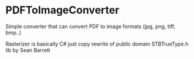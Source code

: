 # PDFToImageConverter
Simple converter that can convert PDF to image formats (jpg, png, tiff, bmp..)

Rasterizer is basically C# just copy rewrite of public domain STBTrueType.h lib by Sean Barrett

